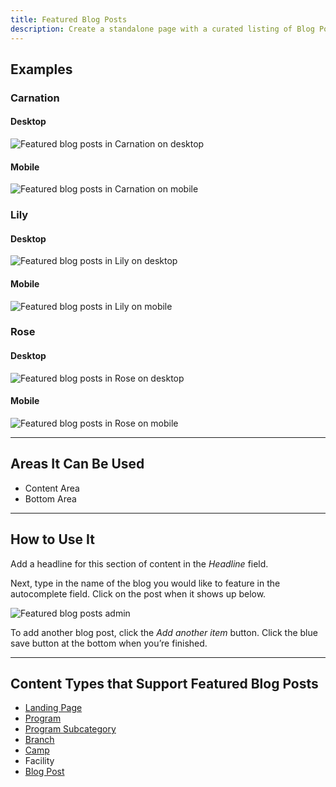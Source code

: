 ```yaml
---
title: Featured Blog Posts
description: Create a standalone page with a curated listing of Blog Posts.
---
```


## Examples

### Carnation

#### Desktop

![Featured blog posts in Carnation on desktop](paragraphs--features-blogs--carnation.jpeg)

#### Mobile

![Featured blog posts in Carnation on mobile](paragraphs--features-blogs--carnation-mobile.png)

### Lily

#### Desktop

![Featured blog posts in Lily on desktop](paragraphs--features-blogs--lily.jpeg)

#### Mobile

![Featured blog posts in Lily on mobile](paragraphs--features-blogs--lily-mobile.png)

### Rose

#### Desktop

![Featured blog posts in Rose on desktop](paragraphs--features-blogs--rose.jpeg)

#### Mobile

![Featured blog posts in Rose on mobile](paragraphs--features-blogs--rose-mobile.png)

---

## Areas It Can Be Used

* Content Area
* Bottom Area

---

## How to Use It

Add a headline for this section of content in the *Headline* field.

Next, type in the name of the blog you would like to feature in the autocomplete field. Click on the post when it shows up below.

![Featured blog posts admin](paragraphs--features-blogs--admin.png)

To add another blog post, click the *Add another item* button. Click the blue save button at the bottom when you’re finished.

---

## Content Types that Support Featured Blog Posts

* [Landing Page](../../content-types/landing-page)
* [Program](../../content-types/program)
* [Program Subcategory](../../content-types/program-subcategory)
* [Branch](../../content-types/branch)
* [Camp](../../content-types/camp)
* Facility
* [Blog Post](../../content-types/blog-post)
